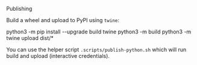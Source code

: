 Publishing

Build a wheel and upload to PyPI using `twine`:

  python3 -m pip install --upgrade build twine
  python3 -m build
  python3 -m twine upload dist/*

You can use the helper script `.scripts/publish-python.sh` which will run build and upload (interactive credentials).

